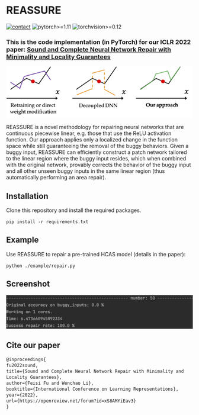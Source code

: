 # REASSURE
[![contact](https://img.shields.io/badge/contact-fufeisi@bu.edu-coral)](fufeisi@bu.edu)
![pytorch>=1.11](https://img.shields.io/badge/pytorch->=1.11-informational.svg)
![torchvision>=0.12](https://img.shields.io/badge/torchvision->=0.12-informational.svg)

### This is the code implementation (in PyTorch) for our ICLR 2022 paper: [Sound and Complete Neural Network Repair with Minimality and Locality Guarantees](https://arxiv.org/abs/2110.07682)

![REASSURE](figures/repair.png)

REASSURE is a novel methodology for repairing neural networks that are continuous piecewise linear, e.g. those that use the ReLU activation function.
Our approach applies only a localized change in the function space while still guaranteeing the removal of the buggy behaviors.
Given a buggy input, 
REASSURE can efficiently construct a patch network tailored to the linear region where the buggy input resides, 
which when combined with the original network, provably corrects the behavior of the buggy input and all other unseen buggy inputs in the same linear region (thus automatically performing an area repair).

## Installation
Clone this repository and install the required packages.
 ```python3
 pip install -r requirements.txt
 ```

## Example
Use REASSURE to repair a pre-trained HCAS model (details in the paper):
 ```python3
 python ./example/repair.py
 ```
## Screenshot
![result](figures/REASSURE.png)

## Cite our paper
```
@inproceedings{
fu2022sound,
title={Sound and Complete Neural Network Repair with Minimality and Locality Guarantees},
author={Feisi Fu and Wenchao Li},
booktitle={International Conference on Learning Representations},
year={2022},
url={https://openreview.net/forum?id=xS8AMYiEav3}
}
```
